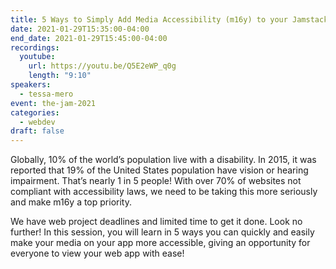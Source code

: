 ```yaml
---
title: 5 Ways to Simply Add Media Accessibility (m16y) to your Jamstack app
date: 2021-01-29T15:35:00-04:00
end_date: 2021-01-29T15:45:00-04:00
recordings:
  youtube:
    url: https://youtu.be/Q5E2eWP_q0g
    length: "9:10"
speakers:
  - tessa-mero
event: the-jam-2021
categories:
  - webdev
draft: false
---
```


Globally, 10% of the world’s population live with a disability. In 2015, it was reported that 19% of the United States population have vision or hearing impairment. That’s nearly 1 in 5 people! With over 70% of websites not compliant with accessibility laws, we need to be taking this more seriously and make m16y a top priority.

We have web project deadlines and limited time to get it done. Look no further! In this session, you will learn in 5 ways you can quickly and easily make your media on your app more accessible, giving an opportunity for everyone to view your web app with ease!

